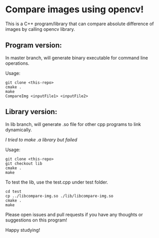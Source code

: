 # Compare images using opencv!

This is a C++ program/library that can compare absolute difference of images by calling opencv library.

## Program version:

In master branch, will generate binary executable for command line operations.

Usage:

```{bash}
git clone <this-repo>
cmake .
make
CompareImg <inputFile1> <inputFile2>
```

## Library version:

In lib branch, will generate .so file for other cpp programs to link dynamically.

*I tried to make .a library but failed*

Usage:

```{bash}
git clone <this-repo>
git checkout lib
cmake .
make
```

To test the lib, use the test.cpp under test folder.

```{bash}
cd test
cp ../libcompare-img.so ./lib/libcompare-img.so
cmake .
make
```

Please open issues and pull requests if you have any thoughts or suggestions on this program!

Happy studying!

